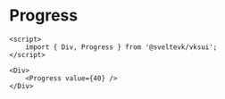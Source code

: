 # Progress

```svelte scroll
<script>
	import { Div, Progress } from '@sveltevk/vksui';
</script>

<Div>
	<Progress value={40} />
</Div>
```
